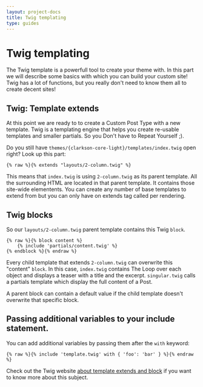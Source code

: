 ```yaml
---
layout: project-docs
title: Twig templating
type: guides
---
```


# Twig templating

The Twig template is a powerfull tool to create your theme with. In this part we will describe some basics with which you can build your custom site! Twig has a lot of functions, but you really don't need to know them all to create decent sites!

## Twig: Template extends

At this point we are ready to to create a Custom Post Type with a new template. Twig is a templating engine that helps you create re-usable  templates and smaller partials. So you Don't have to Repeat Yourself ;).

Do you still have `themes/{clarkson-core-light}/templates/index.twig` open right? Look up this part:

~~~
{% raw %}{% extends "layouts/2-column.twig" %}
~~~

This means that `index.twig` is using `2-column.twig` as its parent template. All the surrounding HTML are located in that parent template. It contains those site-wide elementents. You can create any number of base templates to extend from but you can only have on extends tag called per rendering.

## Twig blocks

So our `layouts/2-column.twig` parent template contains this Twig `block`.

```
{% raw %}{% block content %}
    {% include 'partials/content.twig' %}
{% endblock %}{% endraw %}
```

Every child template that extends `2-column.twig` can overwrite this "content" `block`. In this case, `index.twig` contains The Loop over each object and displays a teaser with a title and the excerpt. `singular.twig` calls a partials template which display the full content of a Post.

A parent block can contain a default value if the child template doesn't overwrite that specific block.

## Passing additional variables to your include statement.

You can add additional variables by passing them after the `with` keyword:
```
{% raw %}{% include 'template.twig' with { 'foo': 'bar' } %}{% endraw %}
```


Check out the Twig website [about template extends and block](https://twig.symfony.com/doc/2.x/tags/extends.html) if you want to know more about this subject.